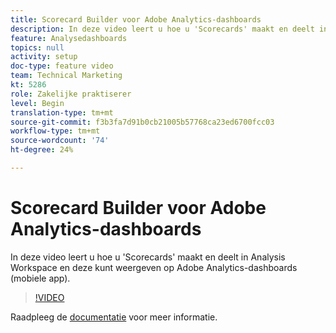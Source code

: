 ```yaml
---
title: Scorecard Builder voor Adobe Analytics-dashboards
description: In deze video leert u hoe u 'Scorecards' maakt en deelt in Analysis Workspace en deze kunt weergeven op Adobe Analytics-dashboards (mobiele app).
feature: Analysedashboards
topics: null
activity: setup
doc-type: feature video
team: Technical Marketing
kt: 5286
role: Zakelijke praktiserer
level: Begin
translation-type: tm+mt
source-git-commit: f3b3fa7d91b0cb21005b57768ca23ed6700fcc03
workflow-type: tm+mt
source-wordcount: '74'
ht-degree: 24%

---
```



# Scorecard Builder voor Adobe Analytics-dashboards

In deze video leert u hoe u &#39;Scorecards&#39; maakt en deelt in Analysis Workspace en deze kunt weergeven op Adobe Analytics-dashboards (mobiele app).

>[!VIDEO](https://video.tv.adobe.com/v/34544/?quality=12)

Raadpleeg de [documentatie](https://docs.adobe.com/help/nl-NL/analytics/analyze/mobapp/home.html) voor meer informatie.
